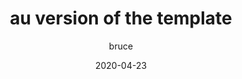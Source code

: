 ---
path : "/acyindo/auEN"
title :  "au version of the template"
date: "2020-04-23"
author : "bruce"
lang : "en"
thumbnail : "url of the image"
cnContent : "这是澳洲 acyindo 站的中文的文献"
enContent : "this is en content for au of site acyindo"

---